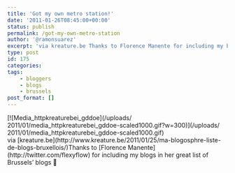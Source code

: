 ```yaml
---
title: 'Got my own metro station!'
date: '2011-01-26T08:45:00+00:00'
status: publish
permalink: /got-my-own-metro-station
author: '@ramonsuarez'
excerpt: 'via kreature.be Thanks to Florence Manente for including my blogs in her great list of Brussels'' blogs :)'
type: post
id: 175
categories:
tags:
    - bloggers
    - blogs
    - brussels
post_format: []
---
```

<div class="p_embed p_image_embed">[![Media_httpkreaturebei_gddoe](/uploads/
2011/01/media_httpkreaturebei_gddoe-scaled1000.gif?w=300)](/uploads/
2011/01/media_httpkreaturebei_gddoe-scaled1000.gif)</div>via [kreature.be](http://www.kreature.be/2011/01/25/ma-blogosphre-liste-de-blogs-bruxellois/)</div>Thanks to [Florence Manente](http://twitter.com/flexyflow) for including my blogs in her great list of Brussels’ blogs 🙂

</div>